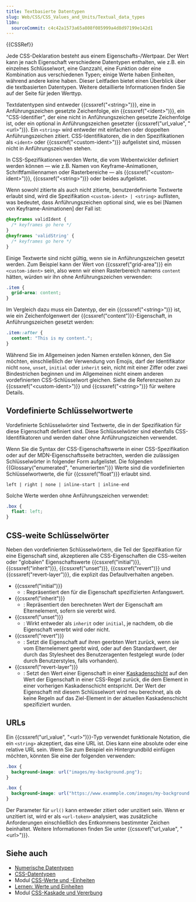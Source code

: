 ```yaml
---
title: Textbasierte Datentypen
slug: Web/CSS/CSS_Values_and_Units/Textual_data_types
l10n:
  sourceCommit: c4c42a1573a65a808f085999a4d8d97199e142d1
---
```


{{CSSRef}}

Jede CSS-Deklaration besteht aus einem Eigenschafts-/Wertpaar. Der Wert kann je nach Eigenschaft verschiedene Datentypen enthalten, wie z.B. ein einzelnes Schlüsselwort, eine Ganzzahl, eine Funktion oder eine Kombination aus verschiedenen Typen; einige Werte haben Einheiten, während andere keine haben. Dieser Leitfaden bietet einen Überblick über die textbasierten Datentypen. Weitere detaillierte Informationen finden Sie auf der Seite für jeden Werttyp.

Textdatentypen sind entweder {{cssxref("&lt;string&gt;")}}, eine in Anführungszeichen gesetzte Zeichenfolge, ein {{cssxref("&lt;ident&gt;")}}, ein "CSS-Identifier", der eine nicht in Anführungszeichen gesetzte Zeichenfolge ist, oder ein optional in Anführungszeichen gesetzter {{cssxref("url_value", "&lt;url&gt;")}}. Ein `<string>` wird entweder mit einfachen oder doppelten Anführungszeichen zitiert. CSS-Identifikatoren, die in den Spezifikationen als `<ident>` oder {{cssxref("&lt;custom-ident&gt;")}} aufgelistet sind, müssen nicht in Anführungszeichen stehen.

In CSS-Spezifikationen werden Werte, die vom Webentwickler definiert werden können — wie z.B. Namen von Keyframe-Animationen, Schriftfamiliennamen oder Rasterbereiche — als {{cssxref("&lt;custom-ident&gt;")}}, {{cssxref("&lt;string&gt;")}} oder beides aufgelistet.

Wenn sowohl zitierte als auch nicht zitierte, benutzerdefinierte Textwerte erlaubt sind, wird die Spezifikation `<custom-ident> | <string>` auflisten, was bedeutet, dass Anführungszeichen optional sind, wie es bei [Namen von Keyframe-Animationen] der Fall ist:

```css
@keyframes validIdent {
  /* keyframes go here */
}
@keyframes 'validString' {
  /* keyframes go here */
}
```

Einige Textwerte sind nicht gültig, wenn sie in Anführungszeichen gesetzt werden. Zum Beispiel kann der Wert von {{cssxref("grid-area")}} ein `<custom-ident>` sein, also wenn wir einen Rasterbereich namens `content` hätten, würden wir ihn ohne Anführungszeichen verwenden:

```css
.item {
  grid-area: content;
}
```

Im Vergleich dazu muss ein Datentyp, der ein {{cssxref("&lt;string&gt;")}} ist, wie ein Zeichenfolgenwert der {{cssxref("content")}}-Eigenschaft, in Anführungszeichen gesetzt werden:

```css
.item::after {
  content: "This is my content.";
}
```

Während Sie im Allgemeinen jeden Namen erstellen können, den Sie möchten, einschließlich der Verwendung von Emojis, darf der Identifikator nicht `none`, `unset`, `initial` oder `inherit` sein, nicht mit einer Ziffer oder zwei Bindestrichen beginnen und im Allgemeinen nicht einem anderen vordefinierten CSS-Schlüsselwort gleichen. Siehe die Referenzseiten zu {{cssxref("&lt;custom-ident&gt;")}} und {{cssxref("&lt;string&gt;")}} für weitere Details.

## Vordefinierte Schlüsselwortwerte

Vordefinierte Schlüsselwörter sind Textwerte, die in der Spezifikation für diese Eigenschaft definiert sind. Diese Schlüsselwörter sind ebenfalls CSS-Identifikatoren und werden daher ohne Anführungszeichen verwendet.

Wenn Sie die Syntax der CSS-Eigenschaftswerte in einer CSS-Spezifikation oder auf der MDN-Eigenschaftsseite betrachten, werden die zulässigen Schlüsselwörter in folgender Form aufgelistet. Die folgenden {{Glossary("enumerated", "enumerierten")}} Werte sind die vordefinierten Schlüsselwortwerte, die für {{cssxref("float")}} erlaubt sind.

```plain
left | right | none | inline-start | inline-end
```

Solche Werte werden ohne Anführungszeichen verwendet:

```css
.box {
  float: left;
}
```

## CSS-weite Schlüsselwörter

Neben den vordefinierten Schlüsselwörtern, die Teil der Spezifikation für eine Eigenschaft sind, akzeptieren alle CSS-Eigenschaften die CSS-weiten oder "globalen" Eigenschaftswerte {{cssxref("initial")}}, {{cssxref("inherit")}}, {{cssxref("unset")}}, {{cssxref("revert")}} und {{cssxref("revert-layer")}}, die explizit das Defaultverhalten angeben.

- {{cssxref("initial")}}
  - : Repräsentiert den für die Eigenschaft spezifizierten Anfangswert.
- {{cssxref("inherit")}}
  - : Repräsentiert den berechneten Wert der Eigenschaft am Elternelement, sofern sie vererbt wird.
- {{cssxref("unset")}}
  - : Wirkt entweder als `inherit` oder `initial`, je nachdem, ob die Eigenschaft vererbt wird oder nicht.
- {{cssxref("revert")}}
  - : Setzt die Eigenschaft auf ihren geerbten Wert zurück, wenn sie vom Elternelement geerbt wird, oder auf den Standardwert, der durch das Stylesheet des Benutzeragenten festgelegt wurde (oder durch Benutzerstyles, falls vorhanden).
- {{cssxref("revert-layer")}}
  - : Setzt den Wert einer Eigenschaft in einer [Kaskadenschicht](/de/docs/Web/CSS/@layer) auf den Wert der Eigenschaft in einer CSS-Regel zurück, die dem Element in einer vorherigen Kaskadenschicht entspricht. Der Wert der Eigenschaft mit diesem Schlüsselwort wird neu berechnet, als ob keine Regeln auf das Ziel-Element in der aktuellen Kaskadenschicht spezifiziert wurden.

## URLs

Ein {{cssxref("url_value", "&lt;url&gt;")}}-Typ verwendet funktionale Notation, die ein `<string>` akzeptiert, das eine URL ist. Dies kann eine absolute oder eine relative URL sein. Wenn Sie zum Beispiel ein Hintergrundbild einfügen möchten, könnten Sie eine der folgenden verwenden:

```css
.box {
  background-image: url("images/my-background.png");
}

.box {
  background-image: url("https://www.exammple.com/images/my-background.png");
}
```

Der Parameter für `url()` kann entweder zitiert oder unzitiert sein. Wenn er unzitiert ist, wird er als `<url-token>` analysiert, was zusätzliche Anforderungen einschließlich des Entkommens bestimmter Zeichen beinhaltet. Weitere Informationen finden Sie unter {{cssxref("url_value", "&lt;url&gt;")}}.

## Siehe auch

- [Numerische Datentypen](/de/docs/Web/CSS/CSS_Values_and_Units/Numeric_data_types)
- [CSS-Datentypen](/de/docs/Web/CSS/CSS_Values_and_Units/CSS_data_types)
- Modul [CSS-Werte und -Einheiten](/de/docs/Web/CSS/CSS_Values_and_Units)
- [Lernen: Werte und Einheiten](/de/docs/Learn_web_development/Core/Styling_basics/Values_and_units)
- Modul [CSS-Kaskade und Vererbung](/de/docs/Web/CSS/CSS_cascade)
